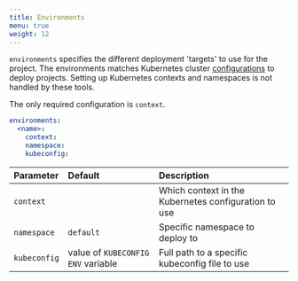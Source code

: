 ```yaml
---
title: Environments
menu: true
weight: 12
---
```


`environments` specifies the different deployment 'targets' to use for the project.
The environments matches Kubernetes cluster [configurations](https://kubernetes.io/docs/tasks/access-application-cluster/configure-access-multiple-clusters/#define-clusters-users-and-contexts) to deploy projects.
Setting up Kubernetes contexts and namespaces is not handled by these tools.

The only required configuration is `context`.

```yaml
environments:
  <name>:
    context:
    namespace:
    kubeconfig:
```

| Parameter     | Default                                | Description                                           |
| :------------ | :------------------------------------- | :---------------------------------------------------  |
| `context`     |                                        | Which context in the Kubernetes configuration to use  |
| `namespace`   | `default`                              | Specific namespace to deploy to                       |
| `kubeconfig`  | value of `KUBECONFIG` `ENV` variable   | Full path to a specific kubeconfig file to use        |

